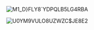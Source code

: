 ![M1_D}FLY8`YDPQLB5LG4RBA](https://user-images.githubusercontent.com/69373938/167252458-f9f1825d-1ac7-4125-9025-79124554971d.png)




![U0YM9VULO8`UZWZ`C$JE8E2](https://user-images.githubusercontent.com/69373938/173840426-3aae5e15-5247-4c9d-890b-3cbd733d465d.png)
